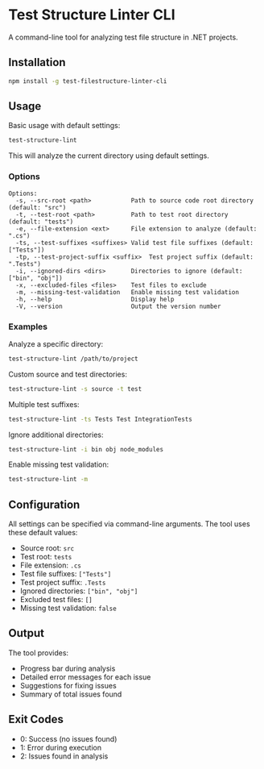# Test Structure Linter CLI

A command-line tool for analyzing test file structure in .NET projects.

## Installation

```bash
npm install -g test-filestructure-linter-cli
```

## Usage

Basic usage with default settings:
```bash
test-structure-lint
```

This will analyze the current directory using default settings.

### Options

```
Options:
  -s, --src-root <path>           Path to source code root directory (default: "src")
  -t, --test-root <path>          Path to test root directory (default: "tests")
  -e, --file-extension <ext>      File extension to analyze (default: ".cs")
  -ts, --test-suffixes <suffixes> Valid test file suffixes (default: ["Tests"])
  -tp, --test-project-suffix <suffix>  Test project suffix (default: ".Tests")
  -i, --ignored-dirs <dirs>       Directories to ignore (default: ["bin", "obj"])
  -x, --excluded-files <files>    Test files to exclude
  -m, --missing-test-validation   Enable missing test validation
  -h, --help                      Display help
  -V, --version                   Output the version number
```

### Examples

Analyze a specific directory:
```bash
test-structure-lint /path/to/project
```

Custom source and test directories:
```bash
test-structure-lint -s source -t test
```

Multiple test suffixes:
```bash
test-structure-lint -ts Tests Test IntegrationTests
```

Ignore additional directories:
```bash
test-structure-lint -i bin obj node_modules
```

Enable missing test validation:
```bash
test-structure-lint -m
```

## Configuration

All settings can be specified via command-line arguments. The tool uses these default values:

- Source root: `src`
- Test root: `tests`
- File extension: `.cs`
- Test file suffixes: `["Tests"]`
- Test project suffix: `.Tests`
- Ignored directories: `["bin", "obj"]`
- Excluded test files: `[]`
- Missing test validation: `false`

## Output

The tool provides:
- Progress bar during analysis
- Detailed error messages for each issue
- Suggestions for fixing issues
- Summary of total issues found

## Exit Codes

- 0: Success (no issues found)
- 1: Error during execution
- 2: Issues found in analysis 